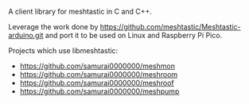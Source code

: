A client library for meshtastic in C and C++.

Leverage the work done by https://github.com/meshtastic/Meshtastic-arduino.git
and port it to be used on Linux and Raspberry Pi Pico.

Projects which use libmeshtastic:
  * https://github.com/samurai0000000/meshmon
  * https://github.com/samurai0000000/meshroom
  * https://github.com/samurai0000000/meshroof
  * https://github.com/samurai0000000/meshpump
